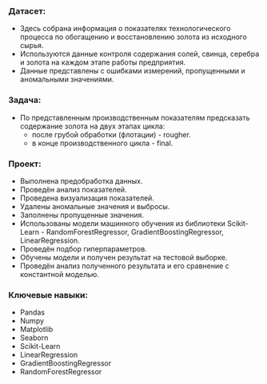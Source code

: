### Датасет:
* Здесь собрана информация о показателях технологического процесса по обогащению и восстановлению золота из исходного сырья.
* Используются данные контроля содержания солей, свинца, серебра и золота на каждом этапе работы предприятия.
* Данные представлены с ошибками измерений, пропущенными и аномальными значениями.

### Задача:
* По представленным производственным показателям предсказать содержание золота на двух этапах цикла:
  - после грубой обработки (флотации) - rougher.
  - в конце производственного цикла - final.

### Проект:
* Выполнена предобработка данных.
* Проведён анализ показателей.
* Проведена визуализация показателей.
* Удалены аномальные значения и выбросы.
* Заполнены пропущенные значения.
* Использованы модели машинного обучения из библиотеки Scikit-Learn - RandomForestRegressor, GradientBoostingRegressor, LinearRegression.
* Проведён подбор гиперпараметров.
* Обучены модели и получен результат на тестовой выборке.
* Проведён анализ полученного результата и его сравнение с константной моделью.

### Ключевые навыки:
* Pandas
* Numpy
* Matplotlib
* Seaborn
* Scikit-Learn
* LinearRegression
* GradientBoostingRegressor
* RandomForestRegressor

